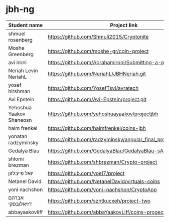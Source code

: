 # jbh-ng

| Student name      | Project link |
| ----------- | ----------- |
| shmuel rosenberg      | https://github.com/Shmuli2015/Cryptonite       |
| Moshe Greenberg | https://github.com/moshe-gr/coin-project |
| avi ironi | https://github.com/Abrahamironi/Submitting-a-project |
| Neriah Levin NeriahL     | https://github.com/NeriahL/JBHNeriah.git |
| yosef hirshman | https://github.com/YosefTsvi/avratech | 
| Avi Epstein |   https://github.com/Avi-Epstein/project.git |
| Yehoshua Yaakov Shaneosn | https://github.com/yehoshuayaakov/projectjbh       |
| haim frenkel | https://github.com/haimfrenkel/coins-jbh        |
| yonatan radzyminsky  |  https://github.com/radzyminsky/angular_final_project_in_JBH.git |
| Gedalya Blau | https://github.com/GedalyaBlau/GedalyaBlau-sAngularProject |
| shlomi brezman | https://github.com/shbrezman/Crypto-project |
| יואל פייבלזון | https://github.com/yoel7/project |
| Netanel David | https://github.com/NetanelDavid/virtuals-coins | && https://virtuals-coins.web.app/coins |
| yoni nachshon | https://github.com/yoni-nachshon/CryptoApp    |
|אברהם דזיאלובסקי | https://github.com/szhtkucxeh/project-two |
| abbayaakovliff| https://github.com/abbaYaakovLiff/coins-progect.git |
